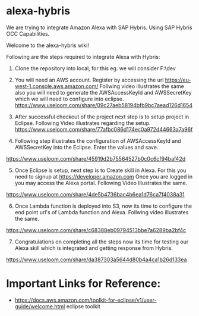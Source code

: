 # alexa-hybris
We are trying to integrate Amazon Alexa with SAP Hybris. Using SAP Hybris OCC Capabilities.

Welcome to the alexa-hybris wiki!

Following are the steps required to integrate Alexa with Hybris:

1) Clone the repository into local, for this eg. we will consider F:\dev

2) You will need an AWS account. Register by accessing the url https://eu-west-1.console.aws.amazon.com/
Follwing video illustrates the same also you will need to generate the AWSAccessKeyId and AWSSecretKey which we will need to configure into eclipse.
https://www.useloom.com/share/09c27aeb58194bfb9bc7aead126d1654

3) After successful checkout of the project next step is to setup project in Eclipse. Following Video illustrates regarding the setup. 
https://www.useloom.com/share/77afbc086d174ec0a972d44663a7a96f

4) Following step illustrates the configuration of AWSAccessKeyId and AWSSecretKey into the Eclipse. Enter the values and save.

https://www.useloom.com/share/45919d2b75564527b0c0c6cf94baf42d

5) Once Eclipse is setup, next step is to Create skill in Alexa. For this you need to signup at https://developer.amazon.com
Once you are logged in you may access the Alexa portal. Following Video Illustrates the same.

https://www.useloom.com/share/4de5b4736bac4b6ea1d76ca7f4038a31

6) Once Lambda function is deployed into S3, now its time to configure the end point url's of Lambda function and Alexa.
Follwing video illustrates the same.

https://www.useloom.com/share/c68388eb09794513bbe7a6289ba2bf4c

7) Congratulations on completing all the steps now its time for testing our Alexa skill which is integrated and getting response from Hybris.

https://www.useloom.com/share/da387303a5644d80b4a4ca1b26d133ea

# Important Links for Reference:
* https://docs.aws.amazon.com/toolkit-for-eclipse/v1/user-guide/welcome.html eclipse toolkit
